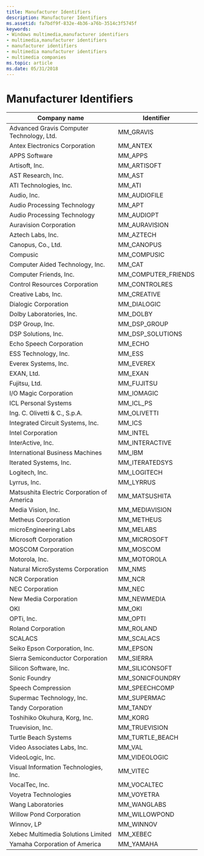 ```yaml
---
title: Manufacturer Identifiers
description: Manufacturer Identifiers
ms.assetid: fa7bdf9f-832e-4b36-a76b-3514c3f5745f
keywords:
- Windows multimedia,manufacturer identifiers
- multimedia,manufacturer identifiers
- manufacturer identifiers
- multimedia manufacturer identifiers
- multimedia companies
ms.topic: article
ms.date: 05/31/2018
---
```


# Manufacturer Identifiers



| Company name                               | Identifier            |
|--------------------------------------------|-----------------------|
| Advanced Gravis Computer Technology, Ltd.  | MM\_GRAVIS            |
| Antex Electronics Corporation              | MM\_ANTEX             |
| APPS Software                              | MM\_APPS              |
| Artisoft, Inc.                             | MM\_ARTISOFT          |
| AST Research, Inc.                         | MM\_AST               |
| ATI Technologies, Inc.                     | MM\_ATI               |
| Audio, Inc.                                | MM\_AUDIOFILE         |
| Audio Processing Technology                | MM\_APT               |
| Audio Processing Technology                | MM\_AUDIOPT           |
| Auravision Corporation                     | MM\_AURAVISION        |
| Aztech Labs, Inc.                          | MM\_AZTECH            |
| Canopus, Co., Ltd.                         | MM\_CANOPUS           |
| Compusic                                   | MM\_COMPUSIC          |
| Computer Aided Technology, Inc.            | MM\_CAT               |
| Computer Friends, Inc.                     | MM\_COMPUTER\_FRIENDS |
| Control Resources Corporation              | MM\_CONTROLRES        |
| Creative Labs, Inc.                        | MM\_CREATIVE          |
| Dialogic Corporation                       | MM\_DIALOGIC          |
| Dolby Laboratories, Inc.                   | MM\_DOLBY             |
| DSP Group, Inc.                            | MM\_DSP\_GROUP        |
| DSP Solutions, Inc.                        | MM\_DSP\_SOLUTIONS    |
| Echo Speech Corporation                    | MM\_ECHO              |
| ESS Technology, Inc.                       | MM\_ESS               |
| Everex Systems, Inc.                       | MM\_EVEREX            |
| EXAN, Ltd.                                 | MM\_EXAN              |
| Fujitsu, Ltd.                              | MM\_FUJITSU           |
| I/O Magic Corporation                      | MM\_IOMAGIC           |
| ICL Personal Systems                       | MM\_ICL\_PS           |
| Ing. C. Olivetti & C., S.p.A.              | MM\_OLIVETTI          |
| Integrated Circuit Systems, Inc.           | MM\_ICS               |
| Intel Corporation                          | MM\_INTEL             |
| InterActive, Inc.                          | MM\_INTERACTIVE       |
| International Business Machines            | MM\_IBM               |
| Iterated Systems, Inc.                     | MM\_ITERATEDSYS       |
| Logitech, Inc.                             | MM\_LOGITECH          |
| Lyrrus, Inc.                               | MM\_LYRRUS            |
| Matsushita Electric Corporation of America | MM\_MATSUSHITA        |
| Media Vision, Inc.                         | MM\_MEDIAVISION       |
| Metheus Corporation                        | MM\_METHEUS           |
| microEngineering Labs                      | MM\_MELABS            |
| Microsoft Corporation                      | MM\_MICROSOFT         |
| MOSCOM Corporation                         | MM\_MOSCOM            |
| Motorola, Inc.                             | MM\_MOTOROLA          |
| Natural MicroSystems Corporation           | MM\_NMS               |
| NCR Corporation                            | MM\_NCR               |
| NEC Corporation                            | MM\_NEC               |
| New Media Corporation                      | MM\_NEWMEDIA          |
| OKI                                        | MM\_OKI               |
| OPTi, Inc.                                 | MM\_OPTI              |
| Roland Corporation                         | MM\_ROLAND            |
| SCALACS                                    | MM\_SCALACS           |
| Seiko Epson Corporation, Inc.              | MM\_EPSON             |
| Sierra Semiconductor Corporation           | MM\_SIERRA            |
| Silicon Software, Inc.                     | MM\_SILICONSOFT       |
| Sonic Foundry                              | MM\_SONICFOUNDRY      |
| Speech Compression                         | MM\_SPEECHCOMP        |
| Supermac Technology, Inc.                  | MM\_SUPERMAC          |
| Tandy Corporation                          | MM\_TANDY             |
| Toshihiko Okuhura, Korg, Inc.              | MM\_KORG              |
| Truevision, Inc.                           | MM\_TRUEVISION        |
| Turtle Beach Systems                       | MM\_TURTLE\_BEACH     |
| Video Associates Labs, Inc.                | MM\_VAL               |
| VideoLogic, Inc.                           | MM\_VIDEOLOGIC        |
| Visual Information Technologies, Inc.      | MM\_VITEC             |
| VocalTec, Inc.                             | MM\_VOCALTEC          |
| Voyetra Technologies                       | MM\_VOYETRA           |
| Wang Laboratories                          | MM\_WANGLABS          |
| Willow Pond Corporation                    | MM\_WILLOWPOND        |
| Winnov, LP                                 | MM\_WINNOV            |
| Xebec Multimedia Solutions Limited         | MM\_XEBEC             |
| Yamaha Corporation of America              | MM\_YAMAHA            |



 

 

 




